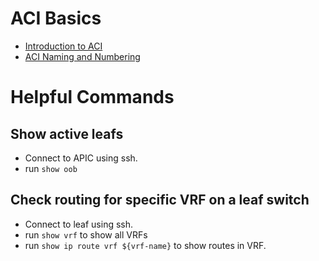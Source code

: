 # ACI Basics

- [Introduction to ACI](https://www.ciscolive.com/c/dam/r/ciscolive/apjc/docs/2019/pdf/BRKACI-1000.pdf)
- [ACI Naming and Numbering](https://www.cisco.com/c/en/us/td/docs/switches/datacenter/aci/apic/sw/kb/b-Cisco-ACI-Naming-and-Numbering.html)

# Helpful Commands

## Show active leafs

- Connect to APIC using ssh.
- run `show oob`

## Check routing for specific VRF on a leaf switch

- Connect to leaf using ssh.
- run `show vrf` to show all VRFs
- run `show ip route vrf ${vrf-name}` to show routes in VRF.
